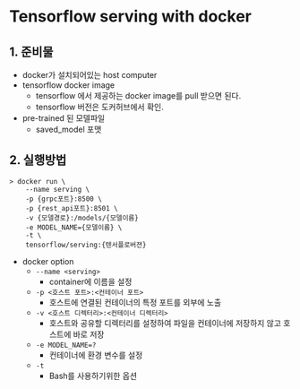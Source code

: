 # Tensorflow serving with docker

## 1. 준비물

* docker가 설치되어있는 host computer
* tensorflow docker image
	* tensorflow 에서 제공하는 docker image를 pull 받으면 된다.
	* tensorflow 버전은 도커허브에서 확인.
* pre-trained 된 모델파일
	* saved_model 포맷

## 2. 실행방법

```
> docker run \
	--name serving \
	-p {grpc포트}:8500 \
	-p {rest_api포트}:8501 \
	-v {모델경로}:/models/{모델이름}
	-e MODEL_NAME={모델이름} \
	-t \
	tensorflow/serving:{텐서플로버젼}
```

* docker option
	* ```--name <serving>```
		* container에 이름을 설정
	* ```-p <호스트 포트>:<컨테이너 포트>```
		* 호스트에 연결된 컨테이너의 특정 포트를 외부에 노출
	* ```-v <호스트 디렉터리>:<컨테이너 디렉터리>```
		* 호스트와 공유할 디렉터리를 설정하여 파일을 컨테이너에 저장하지 않고 호스트에 바로 저장
	* ```-e MODEL_NAME=?```
		* 컨테이너에 환경 변수를 설정
	* ```-t```
		* Bash를 사용하기위한 옵션

